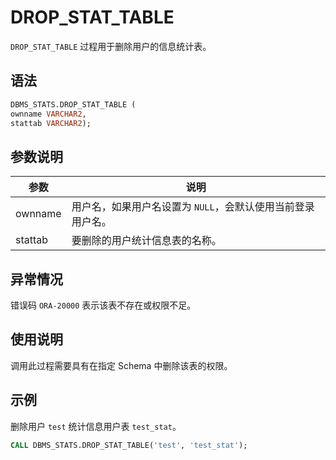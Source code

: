 DROP_STAT_TABLE 
====================================

`DROP_STAT_TABLE` 过程用于删除用户的信息统计表。

语法 
-----------------------

```sql
DBMS_STATS.DROP_STAT_TABLE (
ownname VARCHAR2, 
stattab VARCHAR2);
```



参数说明 
-------------------------



|   参数    |                说明                 |
|---------|-----------------------------------|
| ownname | 用户名，如果用户名设置为 `NULL`，会默认使用当前登录用户名。 |
| stattab | 要删除的用户统计信息表的名称。                   |



异常情况 
-------------------------

错误码 `ORA-20000` 表示该表不存在或权限不足。

使用说明 
-------------------------

调用此过程需要具有在指定 Schema 中删除该表的权限。

示例 
-----------------------

删除用户 `test` 统计信息用户表 `test_stat`。

```sql
CALL DBMS_STATS.DROP_STAT_TABLE('test', 'test_stat');
```


